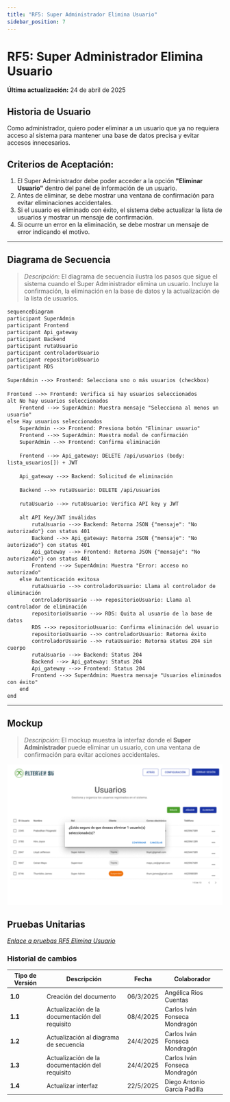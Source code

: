 ```yaml
---
title: "RF5: Super Administrador Elimina Usuario"
sidebar_position: 7
---
```


# RF5: Super Administrador Elimina Usuario

**Última actualización:** 24 de abril de 2025

## Historia de Usuario

Como administrador, quiero poder eliminar a un usuario que ya no requiera acceso al sistema para mantener una base de datos precisa y evitar accesos innecesarios.

## **Criterios de Aceptación:**

1. El Super Administrador debe poder acceder a la opción **"Eliminar Usuario"** dentro del panel de información de un usuario.
2. Antes de eliminar, se debe mostrar una ventana de confirmación para evitar eliminaciones accidentales.
3. Si el usuario es eliminado con éxito, el sistema debe actualizar la lista de usuarios y mostrar un mensaje de confirmación.
4. Si ocurre un error en la eliminación, se debe mostrar un mensaje de error indicando el motivo.

---

## **Diagrama de Secuencia**

> _Descripción_: El diagrama de secuencia ilustra los pasos que sigue el sistema cuando el Super Administrador elimina un usuario. Incluye la confirmación, la eliminación en la base de datos y la actualización de la lista de usuarios.

```mermaid
sequenceDiagram
participant SuperAdmin
participant Frontend
participant Api_gateway
participant Backend
participant rutaUsuario
participant controladorUsuario
participant repositorioUsuario
participant RDS

SuperAdmin -->> Frontend: Selecciona uno o más usuarios (checkbox)

Frontend -->> Frontend: Verifica si hay usuarios seleccionados
alt No hay usuarios seleccionados
    Frontend -->> SuperAdmin: Muestra mensaje "Selecciona al menos un usuario"
else Hay usuarios seleccionados
    SuperAdmin -->> Frontend: Presiona botón "Eliminar usuario"
    Frontend -->> SuperAdmin: Muestra modal de confirmación
    SuperAdmin -->> Frontend: Confirma eliminación

    Frontend -->> Api_gateway: DELETE /api/usuarios (body: lista_usuarios[]) + JWT

    Api_gateway -->> Backend: Solicitud de eliminación

    Backend -->> rutaUsuario: DELETE /api/usuarios

    rutaUsuario -->> rutaUsuario: Verifica API key y JWT

    alt API Key/JWT inválidas
        rutaUsuario -->> Backend: Retorna JSON {"mensaje": "No autorizado"} con status 401
        Backend -->> Api_gateway: Retorna JSON {"mensaje": "No autorizado"} con status 401
        Api_gateway -->> Frontend: Retorna JSON {"mensaje": "No autorizado"} con status 401
        Frontend -->> SuperAdmin: Muestra "Error: acceso no autorizado"
    else Autenticación exitosa
        rutaUsuario -->> controladorUsuario: Llama al controlador de eliminación
        controladorUsuario -->> repositorioUsuario: Llama al controlador de eliminación
        repositorioUsuario -->> RDS: Quita al usuario de la base de datos
        RDS -->> repositorioUsuario: Confirma eliminación del usuario
        repositorioUsuario -->> controladorUsuario: Retorna éxito
        controladorUsuario -->> rutaUsuario: Retorna status 204 sin cuerpo
        rutaUsuario -->> Backend: Status 204
        Backend -->> Api_gateway: Status 204
        Api_gateway -->> Frontend: Status 204
        Frontend -->> SuperAdmin: Muestra mensaje "Usuarios eliminados con éxito"
    end
end
```

---

## **Mockup**

> _Descripción_: El mockup muestra la interfaz donde el **Super Administrador** puede eliminar un usuario, con una ventana de confirmación para evitar acciones accidentales.

![Interfaz para eliminar a un usuario](./imagenes/eliminarUsuario.png)

## **Pruebas Unitarias**

_<u>[Enlace a pruebas RF5 Elimina Usuario](https://docs.google.com/spreadsheets/d/1NLGwGrGA5PVOEzLaqxa8Ts1D_Ng3QzzqNKWJYUzxD-M/edit?usp=sharing)</u>_

### Historial de cambios

| **Tipo de Versión** | **Descripción**                                 | **Fecha** | **Colaborador**               |
| ------------------- | ----------------------------------------------- | --------- | ----------------------------- |
| **1.0**             | Creación del documento                          | 06/3/2025 | Angélica Rios Cuentas         |
| **1.1**             | Actualización de la documentación del requisito | 08/4/2025 | Carlos Iván Fonseca Mondragón |
| **1.2**             | Actualización al diagrama de secuencia          | 24/4/2025 | Carlos Iván Fonseca Mondragón |
| **1.3**             | Actualización de la documentación del requisito | 24/4/2025 | Carlos Iván Fonseca Mondragón |
| **1.4**             | Actualizar interfaz                             | 22/5/2025 | Diego Antonio García Padilla  |
